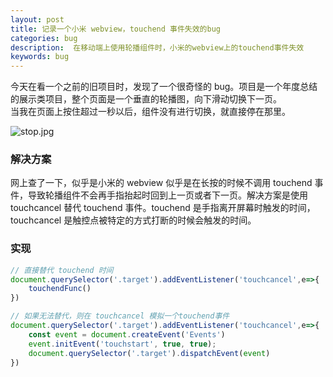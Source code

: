 ```yaml
---
layout: post
title: 记录一个小米 webview，touchend 事件失效的bug
categories: bug
description:  在移动端上使用轮播组件时，小米的webview上的touchend事件失效
keywords: bug
---
```


今天在看一个之前的旧项目时，发现了一个很奇怪的 bug。项目是一个年度总结的展示类项目，整个页面是一个垂直的轮播图，向下滑动切换下一页。  
当我在页面上按住超过一秒以后，组件没有进行切换，就直接停在那里。

![stop.jpg](https://i.loli.net/2019/07/11/5d27348563fb631910.jpg)

### 解决方案

网上查了一下，似乎是小米的 webview 似乎是在长按的时候不调用 touchend 事件，导致轮播组件不会再手指抬起时回到上一页或者下一页。解决方案是使用 touchcancel 替代 touchend 事件。touchend 是手指离开屏幕时触发的时间，touchcancel 是触控点被特定的方式打断的时候会触发的时间。

### 实现
```js
// 直接替代 touchend 时间
document.querySelector('.target').addEventListener('touchcancel',e=>{
    touchendFunc()
})

// 如果无法替代，则在 touchcancel 模拟一个touchend事件 
document.querySelector('.target').addEventListener('touchcancel',e=>{
    const event = document.createEvent('Events')
    event.initEvent('touchstart', true, true);
    document.querySelector('.target').dispatchEvent(event)
})

```